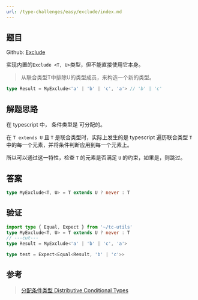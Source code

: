 ```yaml
---
url: /type-challenges/easy/exclude/index.md
---
```

## 题目

Github: [Exclude](https://github.com/type-challenges/type-challenges/blob/main/questions/)

实现内置的`Exclude <T, U>`类型，但不能直接使用它本身。

> 从联合类型T中排除U的类型成员，来构造一个新的类型。

```ts
type Result = MyExclude<'a' | 'b' | 'c', 'a'> // 'b' | 'c'
```

## 解题思路

在 typescript 中， 条件类型是 可分配的。

在 `T extends U` 且 `T` 是联合类型时，实际上发生的是 typescript 遍历联合类型 `T` 中的每一个元素，并将条件判断应用到每一个元素上。

所以可以通过这一特性，检查 `T` 的元素是否满足 `U` 的约束，如果是，则跳过。

## 答案

```ts
type MyExclude<T, U> = T extends U ? never : T
```

## 验证

```ts twoslash
import type { Equal, Expect } from '~/tc-utils'
type MyExclude<T, U> = T extends U ? never : T
// ---cut---
type Result = MyExclude<'a' | 'b' | 'c', 'a'>

type test = Expect<Equal<Result, 'b' | 'c'>>
```

## 参考

> [分配条件类型 Distributive Conditional Types](https://www.typescriptlang.org/docs/handbook/2/conditional-types.html#distributive-conditional-types)
